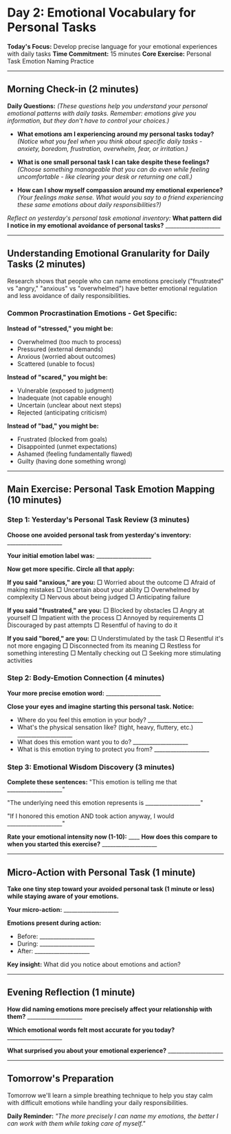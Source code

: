 # Day 2: Emotional Vocabulary for Personal Tasks

**Today's Focus:** Develop precise language for your emotional experiences with daily tasks
**Time Commitment:** 15 minutes
**Core Exercise:** Personal Task Emotion Naming Practice

---

## Morning Check-in (2 minutes)

**Daily Questions:** *(These questions help you understand your personal emotional patterns with daily tasks. Remember: emotions give you information, but they don't have to control your choices.)*

- **What emotions am I experiencing around my personal tasks today?**  
  *(Notice what you feel when you think about specific daily tasks - anxiety, boredom, frustration, overwhelm, fear, or irritation.)*

- **What is one small personal task I can take despite these feelings?**  
  *(Choose something manageable that you can do even while feeling uncomfortable - like clearing your desk or returning one call.)*

- **How can I show myself compassion around my emotional experience?**  
  *(Your feelings make sense. What would you say to a friend experiencing these same emotions about daily responsibilities?)*

*Reflect on yesterday's personal task emotional inventory:*
**What pattern did I notice in my emotional avoidance of personal tasks?** ____________________

---

## Understanding Emotional Granularity for Daily Tasks (2 minutes)

Research shows that people who can name emotions precisely ("frustrated" vs "angry," "anxious" vs "overwhelmed") have better emotional regulation and less avoidance of daily responsibilities.

### Common Procrastination Emotions - Get Specific:

**Instead of "stressed," you might be:**
- Overwhelmed (too much to process)
- Pressured (external demands)
- Anxious (worried about outcomes)
- Scattered (unable to focus)

**Instead of "scared," you might be:**
- Vulnerable (exposed to judgment)
- Inadequate (not capable enough)
- Uncertain (unclear about next steps)
- Rejected (anticipating criticism)

**Instead of "bad," you might be:**
- Frustrated (blocked from goals)
- Disappointed (unmet expectations)
- Ashamed (feeling fundamentally flawed)
- Guilty (having done something wrong)

---

## Main Exercise: Personal Task Emotion Mapping (10 minutes)

### Step 1: Yesterday's Personal Task Review (3 minutes)

**Choose one avoided personal task from yesterday's inventory:** ____________________

**Your initial emotion label was:** ____________________

**Now get more specific. Circle all that apply:**

**If you said "anxious," are you:**
□ Worried about the outcome
□ Afraid of making mistakes
□ Uncertain about your ability
□ Overwhelmed by complexity
□ Nervous about being judged
□ Anticipating failure

**If you said "frustrated," are you:**
□ Blocked by obstacles
□ Angry at yourself
□ Impatient with the process
□ Annoyed by requirements
□ Discouraged by past attempts
□ Resentful of having to do it

**If you said "bored," are you:**
□ Understimulated by the task
□ Resentful it's not more engaging
□ Disconnected from its meaning
□ Restless for something interesting
□ Mentally checking out
□ Seeking more stimulating activities

### Step 2: Body-Emotion Connection (4 minutes)

**Your more precise emotion word:** ____________________

**Close your eyes and imagine starting this personal task. Notice:**
- Where do you feel this emotion in your body? ____________________
- What's the physical sensation like? (tight, heavy, fluttery, etc.) ____________________
- What does this emotion want you to do? ____________________
- What is this emotion trying to protect you from? ____________________

### Step 3: Emotional Wisdom Discovery (3 minutes)

**Complete these sentences:**
"This emotion is telling me that ____________________"

"The underlying need this emotion represents is ____________________"

"If I honored this emotion AND took action anyway, I would ____________________"

**Rate your emotional intensity now (1-10):** ____
**How does this compare to when you started this exercise?** ____________________

---

## Micro-Action with Personal Task (1 minute)

**Take one tiny step toward your avoided personal task (1 minute or less) while staying aware of your emotions.**

**Your micro-action:** ____________________

**Emotions present during action:**
- Before: ____________________
- During: ____________________
- After: ____________________

**Key insight:** What did you notice about emotions and action?

---

## Evening Reflection (1 minute)

**How did naming emotions more precisely affect your relationship with them?** ____________________

**Which emotional words felt most accurate for you today?** ____________________

**What surprised you about your emotional experience?** ____________________

---

## Tomorrow's Preparation
Tomorrow we'll learn a simple breathing technique to help you stay calm with difficult emotions while handling your daily responsibilities.

**Daily Reminder:**
*"The more precisely I can name my emotions, the better I can work with them while taking care of myself."*